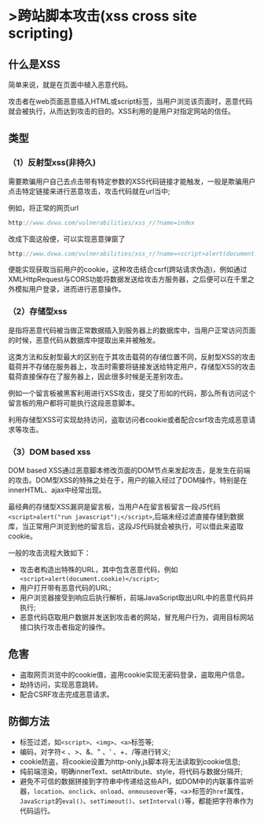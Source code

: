# >跨站脚本攻击(xss cross site scripting)

## 什么是XSS

简单来说，就是在页面中植入恶意代码。

攻击者在web页面恶意插入HTML或script标签，当用户浏览该页面时，恶意代码就会被执行，从而达到攻击的目的。XSS利用的是用户对指定网站的信任。

## 类型

### （1）反射型xss(非持久)
  
需要欺骗用户自己去点击带有特定参数的XSS代码链接才能触发，一般是欺骗用户点击特定链接来进行恶意攻击，攻击代码就在url当中;

例如，将正常的网页url

```js
http://www.dvwa.com/vulnerabilities/xss_r/?name=index
```

改成下面这般便，可以实现恶意弹窗了

```js
http://www.dvwa.com/vulnerabilities/xss_r/?name=<script>alert(document.cookie)</script>
```

便能实现获取当前用户的cookie，这种攻击结合csrf(跨站请求伪造)，例如通过 XMLHttpRequest与CORS功能将数据发送给攻击方服务器，之后便可以在千里之外模拟用户登录，进而进行恶意操作。

### （2）存储型xss

是指将恶意代码被当做正常数据插入到服务器上的数据库中，当用户正常访问页面的时候，恶意代码从数据库中提取出来并被触发。

这类方法和反射型最大的区别在于其攻击载荷的存储位置不同，反射型XSS的攻击载荷并不存储在服务器上，攻击时需要将链接发送给特定用户，存储型XSS的攻击载荷直接保存在了服务器上，因此很多时候是无差别攻击。

例如一个留言板被黑客利用进行XSS攻击，提交了形如<script>alert(“please follow serendipity！”)</script>的代码，那么所有访问这个留言板的用户都将可能执行这段恶意脚本。

利用存储型XSS可实现劫持访问，盗取访问者cookie或者配合csrf攻击完成恶意请求等攻击。

### （3）DOM based xss

DOM based XSS通过恶意脚本修改页面的DOM节点来发起攻击，是发生在前端的攻击。DOM型XSS的特殊之处在于，用户的输入经过了DOM操作，特别是在innerHTML、ajax中经常出现。

最经典的存储型XSS漏洞是留言板，当用户A在留言板留言一段JS代码`<script>alert("run javascript");</script>`,后端未经过滤直接存储到数据库，当正常用户浏览到他的留言后，这段JS代码就会被执行，可以借此来盗取cookie。

一般的攻击流程大致如下：

* 攻击者构造出特殊的URL，其中包含恶意代码，例如 `<script>alert(document.cookie)</script>`;
* 用户打开带有恶意代码的URL;
* 用户浏览器接受到响应后执行解析，前端JavaScript取出URL中的恶意代码并执行;
* 恶意代码窃取用户数据并发送到攻击者的网站，冒充用户行为，调用目标网站接口执行攻击者指定的操作。

## 危害

* 盗取网页浏览中的cookie值，盗用cookie实现无密码登录，盗取用户信息。
* 劫持访问，实现恶意跳转。
* 配合CSRF攻击完成恶意请求。

## 防御方法

* 标签过滤，如`<script>`、`<img>`、`<a>`标签等;
* 编码，对字符< 、>、&、" 、' 、+、/等进行转义;
* cookie防盗，将cookie设置为http-only,js脚本将无法读取到cookie信息;
* 纯前端渲染，明确innerText、setAttribute、style，将代码与数据分隔开;
* 避免不可信的数据拼接到字符串中传递给这些API，如DOM中的内联事件监听器，`location`、`onclick`、`onload`、`onmouseover`等，`<a`>标签的`href`属性，`JavaScript`的`eval()`、`setTimeout()`、`setInterval()`等，都能把字符串作为代码运行。
